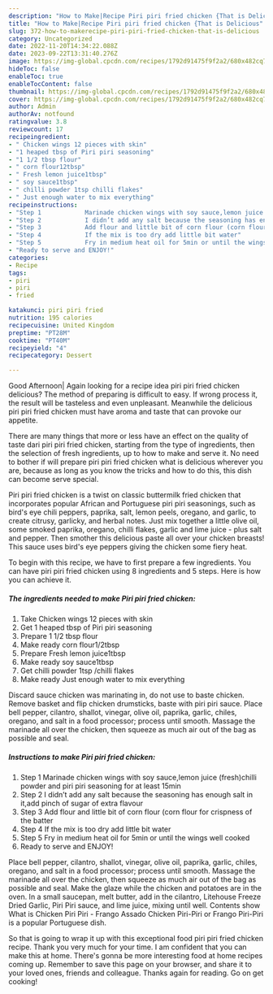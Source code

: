 ```yaml
---
description: "How to Make|Recipe Piri piri fried chicken {That is Delicious"
title: "How to Make|Recipe Piri piri fried chicken {That is Delicious"
slug: 372-how-to-makerecipe-piri-piri-fried-chicken-that-is-delicious
category: Uncategorized
date: 2022-11-20T14:34:22.088Z
date: 2023-09-22T13:31:40.276Z
image: https://img-global.cpcdn.com/recipes/1792d91475f9f2a2/680x482cq70/piri-piri-fried-chicken-recipe-main-photo.jpg
hideToc: false
enableToc: true
enableTocContent: false
thumbnail: https://img-global.cpcdn.com/recipes/1792d91475f9f2a2/680x482cq70/piri-piri-fried-chicken-recipe-main-photo.jpg
cover: https://img-global.cpcdn.com/recipes/1792d91475f9f2a2/680x482cq70/piri-piri-fried-chicken-recipe-main-photo.jpg
author: Admin
authorAv: notfound
ratingvalue: 3.8
reviewcount: 17
recipeingredient:
- " Chicken wings 12 pieces with skin"
- "1 heaped tbsp of Piri piri seasoning"
- "1 1/2 tbsp flour"
- " corn flour12tbsp"
- " Fresh lemon juice1tbsp"
- " soy sauce1tbsp"
- " chilli powder 1tsp chilli flakes"
- " Just enough water to mix everything"
recipeinstructions:
- "Step 1            Marinade chicken wings with soy sauce,lemon juice (fresh)chilli powder and piri piri seasoning for at least 15min"
- "Step 2            I didn’t add any salt because the seasoning has enough salt in it,add pinch of sugar of extra flavour"
- "Step 3            Add flour and little bit of corn flour (corn flour for crispness of the batter"
- "Step 4            If the mix is too dry add little bit water"
- "Step 5            Fry in medium heat oil for 5min or until the wings well cooked"
- "Ready to serve and ENJOY!"
categories:
- Recipe
tags:
- piri
- piri
- fried

katakunci: piri piri fried 
nutrition: 195 calories
recipecuisine: United Kingdom
preptime: "PT28M"
cooktime: "PT40M"
recipeyield: "4"
recipecategory: Dessert

---
```



Good Afternoon| Again looking for a recipe idea piri piri fried chicken delicious? The method of preparing is difficult to easy. If wrong process it, the result will be tasteless and even unpleasant. Meanwhile the delicious piri piri fried chicken must have aroma and taste that can provoke our appetite.






There are many things that more or less have an effect on the quality of taste dari piri piri fried chicken, starting from the type of ingredients, then the selection of fresh ingredients, up to how to make and serve it. No need to bother if will prepare piri piri fried chicken what is delicious wherever you are, because as long as you know the tricks and how to do this, this dish can become serve  special.


Piri piri fried chicken is a twist on classic buttermilk fried chicken that incorporates popular African and Portuguese piri piri seasonings, such as bird&#39;s eye chili peppers, paprika, salt, lemon peels, oregano, and garlic, to create citrusy, garlicky, and herbal notes. Just mix together a little olive oil, some smoked paprika, oregano, chilli flakes, garlic and lime juice - plus salt and pepper. Then smother this delicious paste all over your chicken breasts! This sauce uses bird&#39;s eye peppers giving the chicken some fiery heat.


To begin with this recipe, we have to first prepare a few ingredients. You can have piri piri fried chicken using 8 ingredients and 5 steps. Here is how you can achieve it.

<!--inarticleads1-->

##### The ingredients needed to make Piri piri fried chicken:

1. Take  Chicken wings 12 pieces with skin
1. Get 1 heaped tbsp of Piri piri seasoning
1. Prepare 1 1/2 tbsp flour
1. Make ready  corn flour1/2tbsp
1. Prepare  Fresh lemon juice1tbsp
1. Make ready  soy sauce1tbsp
1. Get  chilli powder 1tsp /chilli flakes
1. Make ready  Just enough water to mix everything


Discard sauce chicken was marinating in, do not use to baste chicken. Remove basket and flip chicken drumsticks, baste with piri piri sauce. Place bell pepper, cilantro, shallot, vinegar, olive oil, paprika, garlic, chiles, oregano, and salt in a food processor; process until smooth. Massage the marinade all over the chicken, then squeeze as much air out of the bag as possible and seal. 

<!--inarticleads2-->

##### Instructions to make Piri piri fried chicken:

1. Step 1            Marinade chicken wings with soy sauce,lemon juice (fresh)chilli powder and piri piri seasoning for at least 15min
1. Step 2            I didn’t add any salt because the seasoning has enough salt in it,add pinch of sugar of extra flavour
1. Step 3            Add flour and little bit of corn flour (corn flour for crispness of the batter
1. Step 4            If the mix is too dry add little bit water
1. Step 5            Fry in medium heat oil for 5min or until the wings well cooked
1. Ready to serve and ENJOY!

Place bell pepper, cilantro, shallot, vinegar, olive oil, paprika, garlic, chiles, oregano, and salt in a food processor; process until smooth. Massage the marinade all over the chicken, then squeeze as much air out of the bag as possible and seal. Make the glaze while the chicken and potatoes are in the oven. In a small saucepan, melt butter, add in the cilantro, Litehouse Freeze Dried Garlic, Piri Piri sauce, and lime juice, mixing until well. Contents show What is Chicken Piri Piri - Frango Assado Chicken Piri-Piri or Frango Piri-Piri is a popular Portuguese dish. 

So that is going to wrap it up with this exceptional food piri piri fried chicken recipe. Thank you very much for your time. I am confident that you can make this at home. There's gonna be more interesting food at home recipes coming up. Remember to save this page on your browser, and share it to your loved ones, friends and colleague. Thanks again for reading. Go on get cooking!
